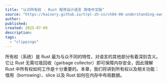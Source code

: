 ```yaml
---
title: "认识所有权 - Rust 程序设计语言 简体中文版"
source: "https://kaisery.github.io/trpl-zh-cn/ch04-00-understanding-ownership.html"
author:
published:
created: 2025-07-09
description:
tags:
  - "clippings"
---
```

所有权（系统）是 Rust 最为与众不同的特性，对语言的其他部分有着深刻含义。它让 Rust 无需垃圾回收（garbage collector）即可保障内存安全，因此理解 Rust 中所有权如何工作是十分重要的。本章，我们将讲到所有权以及相关功能：借用（borrowing）、slice 以及 Rust 如何在内存中布局数据。